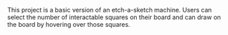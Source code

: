 This project is a basic version of an etch-a-sketch machine. Users can select the number of 
interactable squares on their board and can draw on the board by hovering over those squares.